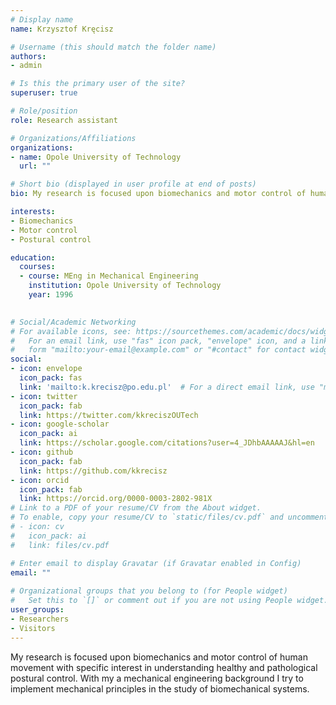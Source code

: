 ```yaml
---
# Display name
name: Krzysztof Kręcisz

# Username (this should match the folder name)
authors:
- admin

# Is this the primary user of the site?
superuser: true

# Role/position
role: Research assistant

# Organizations/Affiliations
organizations:
- name: Opole University of Technology
  url: ""

# Short bio (displayed in user profile at end of posts)
bio: My research is focused upon biomechanics and motor control of human movement with specific interest in understanding healthy and pathological postural control. With my a mechanical engineering background I try to implement mechanical principles in the study of biomechanical systems.

interests:
- Biomechanics
- Motor control
- Postural control

education:
  courses:
  - course: MEng in Mechanical Engineering
    institution: Opole University of Technology
    year: 1996
 

# Social/Academic Networking
# For available icons, see: https://sourcethemes.com/academic/docs/widgets/#icons
#   For an email link, use "fas" icon pack, "envelope" icon, and a link in the
#   form "mailto:your-email@example.com" or "#contact" for contact widget.
social:
- icon: envelope
  icon_pack: fas
  link: 'mailto:k.krecisz@po.edu.pl'  # For a direct email link, use "mailto:test@example.org".
- icon: twitter
  icon_pack: fab
  link: https://twitter.com/kkreciszOUTech
- icon: google-scholar
  icon_pack: ai
  link: https://scholar.google.com/citations?user=4_JDhbAAAAAJ&hl=en
- icon: github
  icon_pack: fab
  link: https://github.com/kkrecisz
- icon: orcid
  icon_pack: fab
  link: https://orcid.org/0000-0003-2802-981X  
# Link to a PDF of your resume/CV from the About widget.
# To enable, copy your resume/CV to `static/files/cv.pdf` and uncomment the lines below.  
# - icon: cv
#   icon_pack: ai
#   link: files/cv.pdf

# Enter email to display Gravatar (if Gravatar enabled in Config)
email: ""
  
# Organizational groups that you belong to (for People widget)
#   Set this to `[]` or comment out if you are not using People widget.  
user_groups:
- Researchers
- Visitors
---
```


My research is focused upon biomechanics and motor control of human movement with specific interest in understanding healthy and pathological postural control. With my a mechanical engineering background I try to implement mechanical principles in the study of biomechanical systems. 
